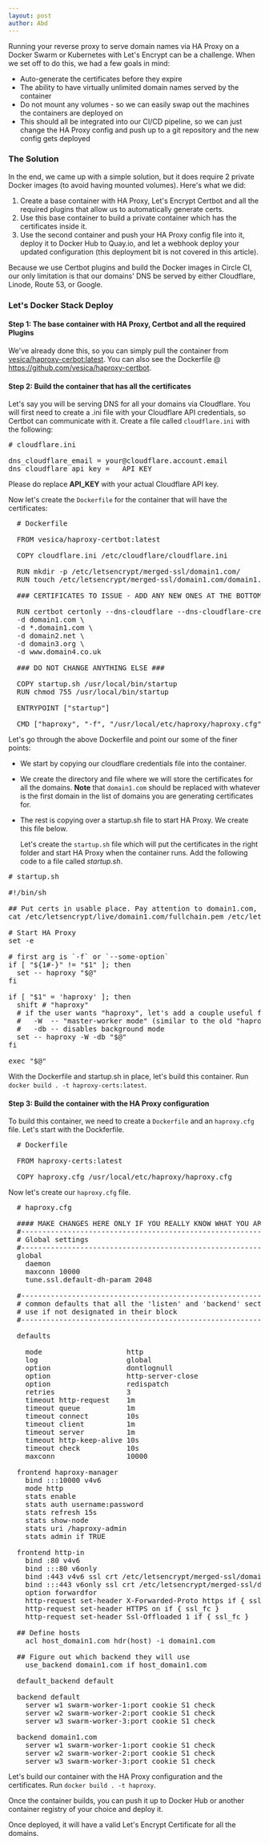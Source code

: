 ```yaml
---
layout: post
author: Abd
---
```



Running your reverse proxy to serve domain names via HA Proxy on a Docker Swarm or Kubernetes with Let's Encrypt can be a challenge. When we set off to do this,
we had a few goals in mind:

* Auto-generate the certificates before they expire
* The ability to have virtually unlimited domain names served by the container
* Do not mount any volumes - so we can easily swap out the machines the containers are deployed on
* This should all be integrated into our CI/CD pipeline, so we can just change the HA Proxy config and push up to a git repository and the new config gets deployed

### The Solution

In the end, we came up with a simple solution, but it does require 2 private Docker images (to avoid having mounted volumes). Here's what we did:


1. Create a base container with HA Proxy, Let's Encrypt Certbot and all the required plugins that allow us to automatically generate certs.
2. Use this base container to build a private container which has the certificates inside it.
3. Use the second container and push your HA Proxy config file into it, deploy it to Docker Hub to Quay.io, and let a webhook deploy your updated configuration (this deployment bit is not covered in this article).

Because we use Certbot plugins and build the Docker images in Circle CI, our only limitation is that our domains' DNS be served by either Cloudflare, Linode, Route 53, or Google.


### Let's Docker Stack Deploy
#### Step 1: The base container with HA Proxy, Certbot and all the required Plugins

We've already done this, so you can simply pull the container from <a href="https://hub.docker.com/r/vesica/haproxy-certbot" target="_blank">vesica/haproxy-cerbot:latest</a>. You can also see the Dockerfile @ <a href="https://github.com/vesica/haproxy-certbot" target="_blank">https://github.com/vesica/haproxy-certbot</a>.


#### Step 2: Build the container that has all the certificates

Let's say you will be serving DNS for all your domains via Cloudflare. You will first need to create a .ini file with your Cloudflare API credentials, so Certbot can communicate with it.
Create a file called <code>cloudflare.ini</code> with the following:

<pre class="bg-light">
# cloudflare.ini

dns_cloudflare_email = your@cloudflare.account.email
dns_cloudflare_api_key = __API_KEY__
</pre>

Please do replace __API_KEY__ with your actual Cloudflare API key.


  Now let's create the <code>Dockerfile</code> for the container that will have the certificates:
  
<pre class="bg-light">
  # Dockerfile

  FROM vesica/haproxy-certbot:latest

  COPY cloudflare.ini /etc/cloudflare/cloudflare.ini

  RUN mkdir -p /etc/letsencrypt/merged-ssl/domain1.com/
  RUN touch /etc/letsencrypt/merged-ssl/domain1.com/domain1.com.pem

  ### CERTIFICATES TO ISSUE - ADD ANY NEW ONES AT THE BOTTOM

  RUN certbot certonly --dns-cloudflare --dns-cloudflare-credentials /etc/cloudflare/cloudflare.ini --dns-cloudflare-propagation-seconds 60 --non-interactive --agree-tos --email your@email.com \
  -d domain1.com \
  -d *.domain1.com \
  -d domain2.net \
  -d domain3.org \
  -d www.domain4.co.uk 

  ### DO NOT CHANGE ANYTHING ELSE ###

  COPY startup.sh /usr/local/bin/startup
  RUN chmod 755 /usr/local/bin/startup

  ENTRYPOINT ["startup"]

  CMD ["haproxy", "-f", "/usr/local/etc/haproxy/haproxy.cfg"]
</pre>

Let's go through the above Dockerfile and point our some of the finer points:

* We start by copying our cloudflare credentials file into the container.
* We create the directory and file where we will store the certificates for all the domains.
      <b>Note</b> that <code>domain1.com</code> should be replaced with whatever is the first domain in the list of domains you
      are generating certificates for.

* The rest is copying over a startup.sh file to start HA Proxy. We create this file below.

  Let's create the <code>startup.sh</code> file which will put the certificates in the right folder and start HA Proxy when the container runs.
  Add the following code to a file called <i>startup.sh</i>.

<pre class="bg-light">
# startup.sh

#!/bin/sh

## Put certs in usable place. Pay attention to domain1.com, that must always be the first domain. Otherwise change the below accordingly and haproxy.cfg too.
cat /etc/letsencrypt/live/domain1.com/fullchain.pem /etc/letsencrypt/live/domain1.com/privkey.pem > /etc/letsencrypt/merged-ssl/domain1.com/domain1.com.pem

# Start HA Proxy
set -e

# first arg is `-f` or `--some-option`
if [ "${1#-}" != "$1" ]; then
  set -- haproxy "$@"
fi

if [ "$1" = 'haproxy' ]; then
  shift # "haproxy"
  # if the user wants "haproxy", let's add a couple useful flags
  #   -W  -- "master-worker mode" (similar to the old "haproxy-systemd-wrapper"; allows for reload via "SIGUSR2")
  #   -db -- disables background mode
  set -- haproxy -W -db "$@"
fi

exec "$@"
</pre>


With the Dockerfile and startup.sh in place, let's build this container. Run <code>docker build . -t haproxy-certs:latest</code>.


#### Step 3: Build the container with the HA Proxy configuration

To build this container, we need to create a <code>Dockerfile</code> and an <code>haproxy.cfg</code> file.
Let's start with the Dockferfile.

<pre class="bg-light">
  # Dockerfile

  FROM haproxy-certs:latest

  COPY haproxy.cfg /usr/local/etc/haproxy/haproxy.cfg
</pre>


  Now let's create our <code>haproxy.cfg</code> file.

<pre class="bg-light">
  # haproxy.cfg

  #### MAKE CHANGES HERE ONLY IF YOU REALLY KNOW WHAT YOU ARE DOING #####
  #---------------------------------------------------------------------
  # Global settings
  #---------------------------------------------------------------------
  global
    daemon
    maxconn 10000
    tune.ssl.default-dh-param 2048

  #---------------------------------------------------------------------
  # common defaults that all the 'listen' and 'backend' sections will
  # use if not designated in their block
  #---------------------------------------------------------------------

  defaults

    mode                    http
    log                     global
    option                  dontlognull
    option                  http-server-close
    option                  redispatch
    retries                 3
    timeout http-request    1m
    timeout queue           1m
    timeout connect         10s
    timeout client          1m
    timeout server          1m
    timeout http-keep-alive 10s
    timeout check           10s
    maxconn                 10000

  frontend haproxy-manager
    bind :::10000 v4v6
    mode http
    stats enable
    stats auth username:password
    stats refresh 15s
    stats show-node
    stats uri /haproxy-admin
    stats admin if TRUE

  frontend http-in
    bind :80 v4v6
    bind :::80 v6only
    bind :443 v4v6 ssl crt /etc/letsencrypt/merged-ssl/domain1.com/domain1.com.pem
    bind :::443 v6only ssl crt /etc/letsencrypt/merged-ssl/domain1.com/domain1.com.pem
    option forwardfor
    http-request set-header X-Forwarded-Proto https if { ssl_fc }
    http-request set-header HTTPS on if { ssl_fc }
    http-request set-header Ssl-Offloaded 1 if { ssl_fc }

  ## Define hosts
    acl host_domain1.com hdr(host) -i domain1.com

  ## Figure out which backend they will use
    use_backend domain1.com if host_domain1.com

  default_backend default

  backend default
    server w1 swarm-worker-1:port cookie S1 check
    server w2 swarm-worker-2:port cookie S1 check
    server w3 swarm-worker-3:port cookie S1 check

  backend domain1.com
    server w1 swarm-worker-1:port cookie S1 check
    server w2 swarm-worker-2:port cookie S1 check
    server w3 swarm-worker-3:port cookie S1 check
</pre>


  Let's build our container with the HA Proxy configuration and the certificates. Run <code>docker build . -t haproxy</code>.

  Once the container builds, you can push it up to Docker Hub or another container registry of your choice and deploy it.

  Once deployed, it will have a valid Let's Encrypt Certificate for all the domains.
